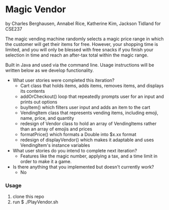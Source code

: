 # Magic Vendor
by Charles Berghausen, Annabel Rice, Katherine Kim, Jackson Tidland for CSE237

The magic vending machine randomly selects a magic price range in which the customer will get their items for free. However, your shopping time is limited, and you will only be blessed with free snacks if you finish your selection in time and reach an after-tax total within the magic range.


Built in Java and used via the command line. Usage instructions will be written below as we develop functionality.
* What user stories were completed this iteration?
    * Cart class that holds items, adds items, removes items, and displays its contents
    * addOrCheckout() loop that repeatedly prompts user for an input and prints out options
    * buyItem() which filters user input and adds an item to the cart
    * VendingItem class that represents vending items, including emoji, name, price, and quantity
    * redesign of Vendor class to hold an array of VendingItems rather than an array of emojis and prices
    * formatPrice() which formats a Double into $x.xx format
    * redesign of displayVendor() which makes it adaptable and uses VendingItem's instance variables
* What user stories do you intend to complete next iteration?
    * Features like the magic number, applying a tax, and a time limit in order to make it a game.
* Is there anything that you implemented but doesn't currently work?
     * No

### Usage

1. clone this repo
2. run $ ./PlayVendor.sh


